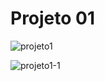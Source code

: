 # Projeto 01

![projeto1](https://user-images.githubusercontent.com/59376552/75190871-fee94000-572f-11ea-93c7-79eedea6a27c.PNG)

![projeto1-1](https://user-images.githubusercontent.com/59376552/75190806-e11bdb00-572f-11ea-9775-8bd1b9643277.PNG)


